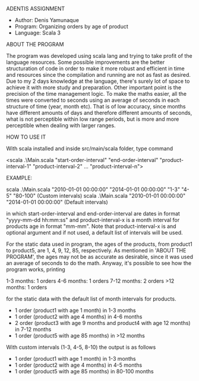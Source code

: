 ADENTIS ASSIGNMENT

- Author: Denis Yamunaque
- Program: Organizing orders by age of product
- Language: Scala 3


ABOUT THE PROGRAM

The program was developed using scala lang and trying to take profit of the language resources.
Some possible improvements are the better structuration of code in order to make it more robust and 
efficient in time and resources since the compilation and running are not as fast as desired. 
Due to my 2 days knowledge at the language, there's surely lot of space to achieve it with more study and 
preparation.
Other important point is the precision of the time management logic. To make the maths easier, all the times
were converted to seconds using an average of seconds in each structure of time (year, month etc). That is
of low accuracy, since months have different amounts of days and therefore different amounts of seconds, 
what is not perceptible within low range periods, but is more and more perceptible when dealing with larger 
ranges.


HOW TO USE IT

With scala installed and inside src/main/scala folder, type command 

<scala .\Main.scala "start-order-interval" "end-order-interval" "product-interval-1" "product-interval-2" 
    ... "product-interval-n">

EXAMPLE: 

scala .\Main.scala "2010-01-01 00:00:00" "2014-01-01 00:00:00" "1-3" "4-5" "80-100" (Custom intervals)
scala .\Main.scala "2010-01-01 00:00:00" "2014-01-01 00:00:00" (Default intervals)

in which start-order-interval and end-order-interval are dates in format "yyyy-mm-dd hh:mm:ss" and 
product-interval-x is a month interval for products age in format "mm-mm". Note that product-interval-x is
and optional argument and if not used, a default list of intervals will be used.

For the static data used in program, the ages of the products, from product1 to product5, are 1, 4, 9, 12, 85,
respectively. As mentioned in 'ABOUT THE PROGRAM', the ages may not be as accurate as desirable, since it was
used an average of seconds to do the math. Anyway, it's possible to see how the program works, printing

1-3 months:     1 orders
4-6 months:     1 orders
7-12 months:    2 orders
\>12 months:     1 orders

for the static data with the default list of month intervals for products. 

- 1 order (product1 with age 1 month) in 1-3 months
- 1 order (product2 with age 4 months) in 4-6 months
- 2 order (product3 with age 9 months and product4 with age 12 months) in 7-12 months
- 1 order (product5 with age 85 months) in >12 months

With custom intervals (1-3, 4-5, 8-10) the output is as follows

- 1 order (product1 with age 1 month) in 1-3 months
- 1 order (product2 with age 4 months) in 4-5 months
- 1 order (product5 with age 85 months) in 80-100 months
